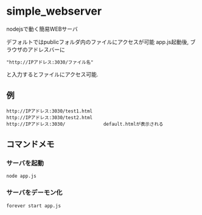 # simple_webserver
nodejsで動く簡易WEBサーバ

デフォルトではpublicフォルダ内のファイルにアクセスが可能
app.js起動後, ブラウザのアドレスバーに

    "http://IPアドレス:3030/ファイル名"
と入力するとファイルにアクセス可能.

## 例

    http://IPアドレス:3030/test1.html
    http://IPアドレス:3030/test2.html
    http://IPアドレス:3030/              default.htmlが表示される

## コマンドメモ

### サーバを起動
    node app.js

### サーバをデーモン化
    forever start app.js
